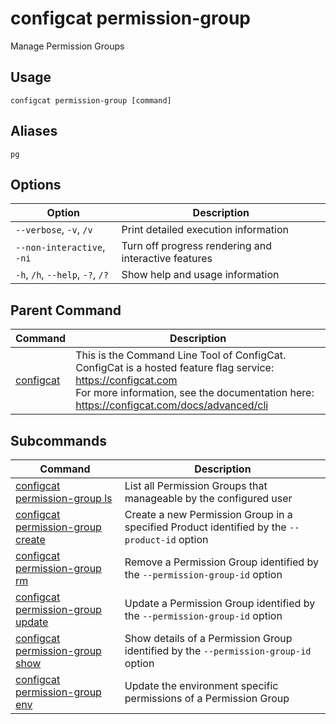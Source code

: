 # configcat permission-group
Manage Permission Groups
## Usage
```
configcat permission-group [command]
```
## Aliases
`pg`
## Options
| Option | Description |
| ------ | ----------- |
| `--verbose`, `-v`, `/v` | Print detailed execution information |
| `--non-interactive`, `-ni` | Turn off progress rendering and interactive features |
| `-h`, `/h`, `--help`, `-?`, `/?` | Show help and usage information |
## Parent Command
| Command | Description |
| ------ | ----------- |
| [configcat](index.md) | This is the Command Line Tool of ConfigCat.<br/>ConfigCat is a hosted feature flag service: https://configcat.com<br/>For more information, see the documentation here: https://configcat.com/docs/advanced/cli |
## Subcommands
| Command | Description |
| ------ | ----------- |
| [configcat permission-group ls](configcat-permission-group-ls.md) | List all Permission Groups that manageable by the configured user |
| [configcat permission-group create](configcat-permission-group-create.md) | Create a new Permission Group in a specified Product identified by the `--product-id` option |
| [configcat permission-group rm](configcat-permission-group-rm.md) | Remove a Permission Group identified by the `--permission-group-id` option |
| [configcat permission-group update](configcat-permission-group-update.md) | Update a Permission Group identified by the `--permission-group-id` option |
| [configcat permission-group show](configcat-permission-group-show.md) | Show details of a Permission Group identified by the `--permission-group-id` option |
| [configcat permission-group env](configcat-permission-group-env.md) | Update the environment specific permissions of a Permission Group |
